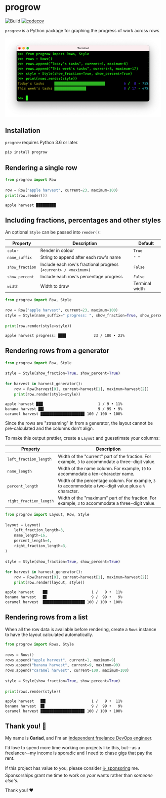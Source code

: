 # progrow

![Build](https://github.com/cariad/progrow/actions/workflows/ci.yml/badge.svg) [![codecov](https://codecov.io/gh/cariad/progrow/branch/main/graph/badge.svg?token=0WYUG6XRR8)](https://codecov.io/gh/cariad/progrow)

`progrow` is a Python package for graphing the progress of work across rows.

![progrow example](https://github.com/cariad/progrow/raw/main/docs/example.png)

## Installation

`progrow` requires Python 3.6 or later.

```bash
pip install progrow
```

## Rendering a single row

```python
from progrow import Row

row = Row("apple harvest", current=23, maximum=100)
print(row.render())
```

```text
apple harvest ████████▉
```

## Including fractions, percentages and other styles

An optional `Style` can be passed into `render()`:

| Property        | Description                                                      | Default        |
|-----------------|------------------------------------------------------------------|----------------|
| `color`         | Render in colour                                                 | `True`         |
| `name_suffix`   | String to append after each row's name                           | `" "`          |
| `show_fraction` | Include each row's fractional progress (`<current> / <maximum>`) | `False`        |
| `show_percent`  | Include each row's percentage progress                           | `False`        |
| `width`         | Width to draw                                                    | Terminal width |

```python
from progrow import Row, Style

row = Row("apple harvest", current=23, maximum=100)
style = Style(name_suffix=" progress: ", show_fraction=True, show_percent=True)

print(row.render(style=style))
```

```text
apple harvest progress: ███▌            23 / 100 • 23%
```

## Rendering rows from a generator

```python
from progrow import Row, Style

style = Style(show_fraction=True, show_percent=True)

for harvest in harvest_generator():
    row = Row(harvest[0], current=harvest[1], maximum=harvest[2])
    print(row.render(style=style))
```

```text
apple harvest ███                         1 / 9 • 11%
banana harvest ██▍                        9 / 99 • 9%
caramel harvest ███████████████████▉ 100 / 100 • 100%
```

Since the rows are "streaming" in from a generator, the layout cannot be pre-calculated and the columns don't align.

To make this output prettier, create a `Layout` and guesstimate your columns:

| Property                | Description                                                                                             |
|-------------------------|---------------------------------------------------------------------------------------------------------|
| `left_fraction_length`  | Width of the "current" part of the fraction. For example, `3` to accommodate a three-digit value.       |
| `name_length`           | Width of the name column. For example, `10` to accommodate a ten-character name.                        |
| `percent_length`        | Width of the percentage column. For example, `3` to accommodate a two-digit value plus a `%` character. |
| `right_fraction_length` | Width of the "maximum" part of the fraction. For example, `3` to accommodate a three-digit value.       |

```python
from progrow import Layout, Row, Style

layout = Layout(
    left_fraction_length=3,
    name_length=16,
    percent_length=4,
    right_fraction_length=3,
)

style = Style(show_fraction=True, show_percent=True)

for harvest in harvest_generator():
    row = Row(harvest[0], current=harvest[1], maximum=harvest[2])
    print(row.render(layout, style))
```

```text
apple harvest    ██▏                   1 /   9 •  11%
banana harvest   █▊                    9 /  99 •   9%
caramel harvest  ███████████████████ 100 / 100 • 100%
```

## Rendering rows from a list

When all the row data is available before rendering, create a `Rows` instance to have the layout calculated automatically.

```python
from progrow import Rows, Style

rows = Rows()
rows.append("apple harvest", current=1, maximum=9)
rows.append("banana harvest", current=9, maximum=99)
rows.append("caramel harvest", current=100, maximum=100)

style = Style(show_fraction=True, show_percent=True)

print(rows.render(style))
```

```text
apple harvest   ██▎                    1 /   9 •  11%
banana harvest  █▊                     9 /  99 •   9%
caramel harvest ███████████████████▉ 100 / 100 • 100%
```

## Thank you! 🎉

My name is **Cariad**, and I'm an [independent freelance DevOps engineer](https://cariad.io).

I'd love to spend more time working on projects like this, but--as a freelancer--my income is sporadic and I need to chase gigs that pay the rent.

If this project has value to you, please consider [☕️ sponsoring](https://github.com/sponsors/cariad) me. Sponsorships grant me time to work on _your_ wants rather than _someone else's_.

Thank you! ❤️
